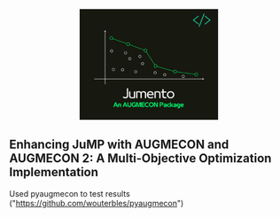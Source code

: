 <div align="center">
<img src="https://github.com/Josa9321/Jumento.jl/blob/main/Jumento2.png" alt="Logo" width="250">
</div>

## Enhancing JuMP with AUGMECON and AUGMECON 2: A Multi-Objective Optimization Implementation


Used pyaugmecon to test results ("https://github.com/wouterbles/pyaugmecon")

<!-- [![Build Status](https://github.com/Josa921/AugmeconMethods.jl/actions/workflows/CI.yml/badge.svg?branch=master)](https://github.com/Josa921/AugmeconMethods.jl/actions/workflows/CI.yml?query=branch%3Amaster) -->
